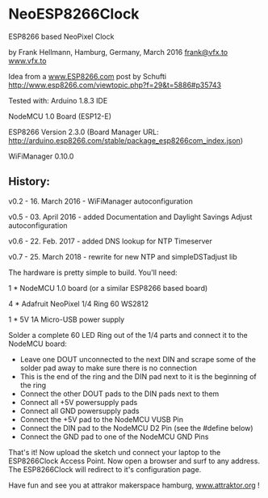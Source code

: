 # NeoESP8266Clock
ESP8266 based NeoPixel Clock

by Frank Hellmann, Hamburg, Germany, March 2016
frank@vfx.to
www.vfx.to

Idea from a www.ESP8266.com post by Schufti http://www.esp8266.com/viewtopic.php?f=29&t=5886#p35743

Tested with:
Arduino 1.8.3 IDE

NodeMCU 1.0 Board (ESP12-E)

ESP8266 Version 2.3.0 (Board Manager URL: http://arduino.esp8266.com/stable/package_esp8266com_index.json)

WiFiManager 0.10.0 

History:
--------

v0.2 - 16. March 2016 - WiFiManager autoconfiguration

v0.5 - 03. April 2016 - added Documentation and Daylight Savings Adjust autoconfiguration

v0.6 - 22. Feb.  2017 - added DNS lookup for NTP Timeserver

v0.7 - 25. March 2018 - rewrite for new NTP and simpleDSTadjust lib

The hardware is pretty simple to build. You'll need:

1 * NodeMCU 1.0 board (or a similar ESP8266 based board)

4 * Adafruit NeoPixel 1/4 Ring 60 WS2812  

1 * 5V 1A Micro-USB power supply 

Solder a complete 60 LED Ring out of the 1/4 parts and connect it to the NodeMCU board:
- Leave one DOUT unconnected to the next DIN and scrape some of the solder pad away to make sure there is no connection
- This is the end of the ring and the DIN pad next to it is the beginning of the ring 
- Connect the other DOUT pads to the DIN pads next to them 
- Connect all +5V powersupply pads
- Connect all GND powersupply pads
- Connect the +5V pad to the NodeMCU VUSB Pin
- Connect the DIN pad to the NodeMCU D2 Pin   (see the #define below)
- Connect the GND pad to one of the NodeMCU GND Pins 

That's it! Now upload the sketch und connect your laptop to the ESP8266Clock Access Point. 
Now open a browser and surf to any address. The ESP8266Clock will redirect to it's configuration page. 

Have fun and see you at attrakor makerspace hamburg, www.attraktor.org !
